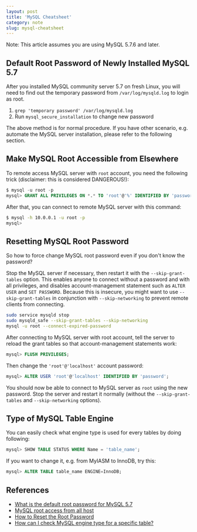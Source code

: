```yaml
---
layout: post
title: 'MySQL Cheatsheet'
category: note
slug: mysql-cheatsheet
---
```

Note: This article assumes you are using MySQL 5.7.6 and later.

## Default Root Password of Newly Installed MySQL 5.7

After you installed MySQL community server 5.7 on fresh Linux, you will need to
find out the temporary password from `/var/log/mysqld.log` to login as root.

1. `grep 'temporary password' /var/log/mysqld.log`
1. Run `mysql_secure_installation` to change new password

The above method is for normal procedure. If you have other scenario, e.g.
automate the MySQL server installation, please refer to the following section.

## Make MySQL Root Accessible from Elsewhere

To remote access MySQL server with `root` account, you need the following trick
(disclaimer: this is considered DANGEROUS!):

```sql
$ mysql -u root -p
mysql> GRANT ALL PRIVILEGES ON *.* TO 'root'@'%' IDENTIFIED BY 'password';
```

After that, you can connect to remote MySQL server with this command:

```bash
$ mysql -h 10.0.0.1 -u root -p
mysql>
```

## Resetting MySQL Root Password

So how to force change MySQL root password even if you don't know the password?

Stop the MySQL server if necessary, then restart it with the
`--skip-grant-tables` option. This enables anyone to connect without a password
and with all privileges, and disables account-management statement such as
`ALTER USER` and `SET PASSWORD`. Because this is insecure, you might want to use
`--skip-grant-tables` in conjunction with `--skip-networking` to prevent
remote clients from connecting.

```bash
sudo service mysqld stop
sudo mysqld_safe --skip-grant-tables --skip-networking
mysql -u root --connect-expired-password
```

After connecting to MySQL server with root account, tell the server to reload
the grant tables so that account-management statements work:

```sql
mysql> FLUSH PRIVILEGES;
```

Then change the `'root'@'localhost'` account password:

```sql
mysql> ALTER USER 'root'@'localhost' IDENTIFIED BY 'password';
```

You should now be able to connect to MySQL server as `root` using the new
password. Stop the server and restart it normally (without the
`--skip-grant-tables` and `--skip-networking` options).

## Type of MySQL Table Engine

You can easily check what engine type is used for every tables by doing
following:

```sql
mysql> SHOW TABLE STATUS WHERE Name = 'table_name';
```

If you want to change it, e.g. from MyIASM to InnoDB, try this:

```sql
mysql> ALTER TABLE table_name ENGINE=InnoDB;
```

## References

-  [What is the default root password for MySQL 5.7](https://stackoverflow.com/questions/33991228/what-is-the-default-root-pasword-for-mysql-5-7)
-  [MySQL root access from all host](https://stackoverflow.com/questions/11223235/mysql-root-access-from-all-hosts)
-  [How to Reset the Root Password](https://dev.mysql.com/doc/refman/5.7/en/resetting-permissions.html)
-  [How can I check MySQL engine type for a specific table?](https://stackoverflow.com/questions/213543/how-can-i-check-mysql-engine-type-for-a-specific-table)
